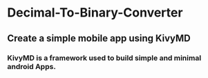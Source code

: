 # Decimal-To-Binary-Converter
## Create a simple mobile app using KivyMD

### KivyMD is a framework used to build simple and minimal android Apps.
